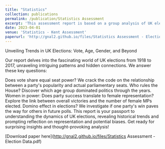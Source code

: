 ```yaml
---
title: "Statistics"
collection: publications
permalink: /publication/Statistics Assessment
excerpt: 'This assessment report is based on a group analysis of UK election data using R'
date: 2023-04-01
venue: 'Statistics - Kent Assessment'
paperurl: 'http://gnal2.github.io/files/Statistics Assessment - Election Data.pdf'
---
```

Unveiling Trends in UK Elections: Vote, Age, Gender, and Beyond

Our report delves into the fascinating world of UK elections from 1918 to 2017, unraveling intriguing patterns and hidden connections. We answer these key questions:

Does vote share equal seat power? We crack the code on the relationship between a party's popularity and actual parliamentary seats.
Who rules the House? Discover which age group dominated politics through the years.
Women in power: Does party success translate to female representation? Explore the link between overall victories and the number of female MPs elected.
Domino effect in elections? We investigate if one party's win paves the way for others in future polls.
This report is your passport to understanding the dynamics of UK elections, revealing historical trends and prompting reflection on representation and potential biases. Get ready for surprising insights and thought-provoking analysis!

[Download paper here](http://gnal2.github.io/files/Statistics Assessment - Election Data.pdf)




